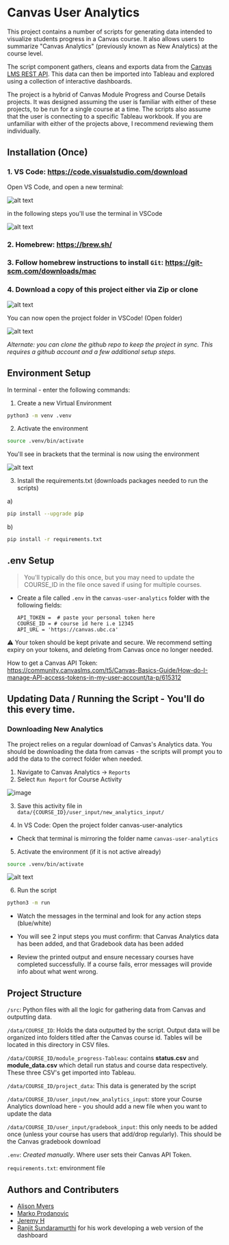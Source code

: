 # Canvas User Analytics

This project contains a number of scripts for generating data intended to visualize students progress in a Canvas course. It also allows users to summarize "Canvas Analytics" (previously known as New Analytics) at the course level. 

The script component gathers, cleans and exports data from the [Canvas LMS REST API](https://canvas.instructure.com/doc/api/index.html). This data can then be imported into Tableau and explored using a collection of interactive dashboards.

The project is a hybrid of Canvas Module Progress and Course Details projects. It was designed assuming the user is familiar with either of these projects, to be run for a single course at a time. The scripts also assume that the user is connecting to a specific Tableau workbook. If you are unfamiliar with either of the projects above, I recommend reviewing them individually.

## Installation (Once)

### 1. VS Code: https://code.visualstudio.com/download 

Open VS Code, and open a new terminal:

![alt text](img/vscode-new-terminal.png)

in the following steps you'll use the terminal in VSCode

![alt text](img/vscode-terminal.png)

### 2. Homebrew: https://brew.sh/
### 3. Follow homebrew instructions to install `Git`: https://git-scm.com/downloads/mac

### 4. Download a copy of this project either via Zip or clone

![alt text](img/github-clone.png)

You can now open the project folder in VSCode! (Open folder)

![alt text](img/vscode-open-folder.png)

*Alternate: you can clone the github repo to keep the project in sync. This requires a github account and a few additional setup steps.*

## Environment Setup
In terminal - enter the following commands:

1. Create a new Virtual Environment

```bash
python3 -m venv .venv
```

2. Activate the environment
```bash
source .venv/bin/activate
```
You'll see in brackets that the terminal is now using the environment

![alt text](img/venv-example.png)

3. Install the requirements.txt (downloads packages needed to run the scripts)

a) 
```bash
pip install --upgrade pip
```

b)
```bash
pip install -r requirements.txt
```


## .env Setup
> You'll typically do this once, but you may need to update the COURSE_ID in the file once saved if using for multiple courses.

- Create a file called `.env` in the `canvas-user-analytics` folder with the following fields:

  ```
  API_TOKEN =  # paste your personal token here
  COURSE_ID = # course id here i.e 12345
  API_URL = 'https://canvas.ubc.ca'
  ```
⚠️ Your token should be kept private and secure. We recommend setting expiry on your tokens, and deleting from Canvas once no longer needed.

How to get a Canvas API Token: https://community.canvaslms.com/t5/Canvas-Basics-Guide/How-do-I-manage-API-access-tokens-in-my-user-account/ta-p/615312


## Updating Data / Running the Script - You'll do this every time.

### Downloading New Analytics

The project relies on a regular download of Canvas's Analytics data. You should be downloading the data from canvas - the scripts will prompt you to add the data to the correct folder when needed.

1. Navigate to Canvas Analytics -> `Reports`
2. Select `Run Report` for Course Activity

![image](https://github.com/saud-learning-services/course-details/assets/22600917/186887df-b3d5-43d6-94d8-bd610d3c051e)

3. Save this activity file in `data/{COURSE_ID}/user_input/new_analytics_input/`

4. In VS Code: Open the project folder canvas-user-analytics
  - Check that terminal is mirroring the folder name `canvas-user-analytics`

5. Activate the environment (if it is not active already)

```bash
source .venv/bin/activate
```

![alt text](README/image.png)

6. Run the script
```bash
python3 -m run
```

- Watch the messages in the terminal and look for any action steps (blue/white)
  
- You will see 2 input steps you must confirm: that Canvas Analytics data has been added, and that Gradebook data has been added
- Review the printed output and ensure necessary courses have completed successfully. If a course fails, error messages will provide info about what went wrong.


## Project Structure

`/src`: Python files with all the logic for gathering data from Canvas and outputting data.

`/data/COURSE_ID`: Holds the data outputted by the script. Output data will be organized into folders titled after the Canvas course id. Tables will be located in this directory in CSV files.

`/data/COURSE_ID/module_progress-Tableau`: contains **status.csv** and **module_data.csv** which detail run status and course data respectively. These three CSV's get imported into Tableau.

`/data/COURSE_ID/project_data`: This data is generated by the script 

`/data/COURSE_ID/user_input/new_analytics_input`: store your Course Analytics download here - you should add a new file when you want to update the data

`/data/COURSE_ID/user_input/gradebook_input`: this only needs to be added once (unless your course has users that add/drop regularly). This should be the Canvas gradebook download

`.env`: _Created manually_. Where user sets their Canvas API Token.

`requirements.txt`: environment file

## Authors and Contributers
- [Alison Myers](https://github.com/alisonmyers)
- [Marko Prodanovic](https://github.com/markoprodanovic)
- [Jeremy H](https://github.com/JeremyH011)
- [Ranjit Sundaramurthi](https://github.com/ranjitprakash1986/module-progress-dashboard) for his work developing a web version of the dashboard

